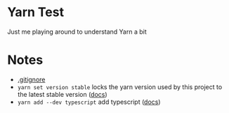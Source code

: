 # Yarn Test

Just me playing around to understand Yarn a bit

# Notes

- [.gitignore](https://yarnpkg.com/getting-started/qa#which-files-should-be-gitignored)
- `yarn set version stable` locks the yarn version used by this project to the latest stable version ([docs](https://yarnpkg.com/cli/set/version))
- `yarn add --dev typescript` add typescript ([docs](https://yarnpkg.com/cli/add))
